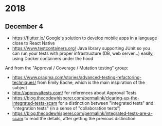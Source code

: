 # 2018

## December 4

- https://flutter.io/ Google's solution to develop mobile apps in a language close to React Native
- https://www.testcontainers.org/ Java library supporting JUnit so you can run your tests with proper infrastructure (DB, web server…) easily, using Docker containers under the hood

And from the "Approval / Coverage / Mutation testing" group:

- https://www.praqma.com/stories/advanced-testing-refactoring-techniques/ from Emily Bache, which is the main inspiration of the subject
- http://approvaltests.com/ for references about Approval Tests
- https://blog.thecodewhisperer.com/permalink/clearing-up-the-integrated-tests-scam for a distinction between "integrated tests" and "integration tests" (in a sense of "collaboration tests")
- https://blog.thecodewhisperer.com/permalink/integrated-tests-are-a-scam to read the details, after getting the previous distinction